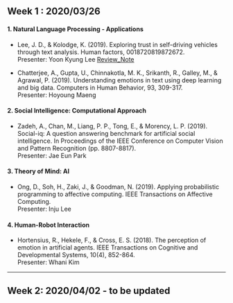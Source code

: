 ## Week 1 : 2020/03/26

#### 1. Natural Language Processing - Applications
- Lee, J. D., & Kolodge, K. (2019). Exploring trust in self-driving vehicles through text analysis. Human factors, 0018720819872672. <br> Presenter: Yoon Kyung Lee [Review_Note](https://github.com/yoonlee78/2020_Spring_Workshop/blob/master/Journal_Club/Lee_Kolodge_2019.md)

- Chatterjee, A., Gupta, U., Chinnakotla, M. K., Srikanth, R., Galley, M., & Agrawal, P. (2019). Understanding emotions in text using deep learning and big data. Computers in Human Behavior, 93, 309-317. <br> Presenter: Hoyoung Maeng

#### 2. Social Intelligence: Computational Approach
- Zadeh, A., Chan, M., Liang, P. P., Tong, E., & Morency, L. P. (2019). Social-iq: A question answering benchmark for artificial social intelligence. In Proceedings of the IEEE Conference on Computer Vision and Pattern Recognition (pp. 8807-8817). <br> Presenter: Jae Eun Park

#### 3. Theory of Mind: AI
- Ong, D., Soh, H., Zaki, J., & Goodman, N. (2019). Applying probabilistic programming to affective computing. IEEE Transactions on Affective Computing. <br>
Presenter: Inju Lee

#### 4. Human-Robot Interaction
- Hortensius, R., Hekele, F., & Cross, E. S. (2018). The perception of emotion in artificial agents. IEEE Transactions on Cognitive and Developmental Systems, 10(4), 852-864. <br>
Presenter: Whani Kim

---

## Week 2: 2020/04/02 - to be updated
